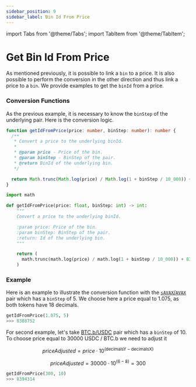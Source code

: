 ```yaml
---
sidebar_position: 9
sidebar_label: Bin Id From Price
---
```


import Tabs from '@theme/Tabs';
import TabItem from '@theme/TabItem';

# Get Bin Id From Price

As mentioned previously, it is possible to link a `bin` to a price. It is also possible to perform the conversion in the other direction and thus link a price to a `bin`. We provide examples to get the `binId` from a price.

### Conversion Functions

As the previous example, it is necessary to know the `binStep` of the underlying pair. Here is the conversion logic.
<Tabs>
<TabItem value="typescript" label="Typescript">

```typescript
function getIdFromPrice(price: number, binStep: number): number {
  /**
   * Convert a price to the underlying binId.
   *
   * @param price - Price of the bin.
   * @param binStep - BinStep of the pair.
   * @return BinId of the underlying bin.
   */

  return Math.trunc(Math.log(price) / Math.log(1 + binStep / 10_000)) + 8388608;
}
```

</TabItem>
<TabItem value="python" label="Python" default>

```python
import math

def getIdFromPrice(price: float, binStep: int) -> int:
    """
    Convert a price to the underlying binId.

    :param price: Price of the bin.
    :param binStep: BinStep of the pair.
    :return: Id of the underlying bin.
    """

    return (
      math.trunc(math.log(price) / math.log(1 + binStep / 10_000)) + 8388608
    )
```

</TabItem>
</Tabs>

### Example

Here is an example to illustrate the conversion function with the [`sAVAX`/`AVAX`](https://traderjoexyz.com/avalanche/pool/v21/0x2b2c81e08f1af8835a78bb2a90ae924ace0ea4be/AVAX/5) pair which has a `binStep` of 5. We choose here a price equal to 1.075, as both tokens have 18 decimals.

```python
getIdFromPrice(1.075, 5)
>>> 8388752
```

For second example, let's take [BTC.b/USDC](https://traderjoexyz.com/avalanche/pool/v21/0x152b9d0fdc40c096757f570a51e494bd4b943e50/0xb97ef9ef8734c71904d8002f8b6bc66dd9c48a6e/10) pair which has a `binStep` of 10. To choose price equal to 30000 USDC / BTC.b we need to adjust it

$$
priceAdjusted = price\cdot 10^{(\text{decimalsY} - \text{decimalsX})}
$$

$$
priceAdjusted = 30 000 \cdot 10^{(\text{6} - \text{8})} = 300
$$

```python
getIdFromPrice(300, 10)
>>> 8394314
```
